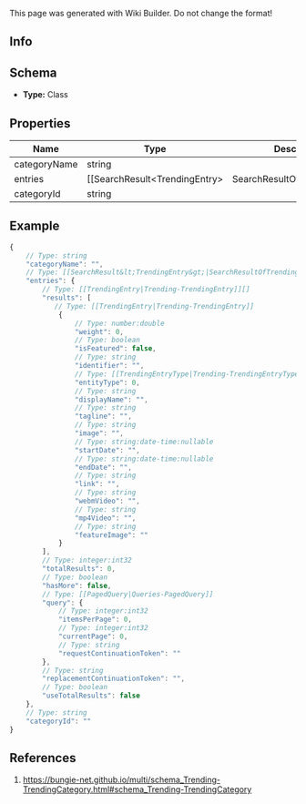 <span class="wiki-builder">This page was generated with Wiki Builder. Do not change the format!</span>

## Info

## Schema
* **Type:** Class

## Properties
Name | Type | Description
---- | ---- | -----------
categoryName | string | 
entries | [[SearchResult&lt;TrendingEntry&gt;|SearchResultOfTrendingEntry]] | 
categoryId | string | 

## Example
```javascript
{
    // Type: string
    "categoryName": "",
    // Type: [[SearchResult&lt;TrendingEntry&gt;|SearchResultOfTrendingEntry]]
    "entries": {
        // Type: [[TrendingEntry|Trending-TrendingEntry]][]
        "results": [
           // Type: [[TrendingEntry|Trending-TrendingEntry]]
            {
                // Type: number:double
                "weight": 0,
                // Type: boolean
                "isFeatured": false,
                // Type: string
                "identifier": "",
                // Type: [[TrendingEntryType|Trending-TrendingEntryType]]:Enum
                "entityType": 0,
                // Type: string
                "displayName": "",
                // Type: string
                "tagline": "",
                // Type: string
                "image": "",
                // Type: string:date-time:nullable
                "startDate": "",
                // Type: string:date-time:nullable
                "endDate": "",
                // Type: string
                "link": "",
                // Type: string
                "webmVideo": "",
                // Type: string
                "mp4Video": "",
                // Type: string
                "featureImage": ""
            }
        ],
        // Type: integer:int32
        "totalResults": 0,
        // Type: boolean
        "hasMore": false,
        // Type: [[PagedQuery|Queries-PagedQuery]]
        "query": {
            // Type: integer:int32
            "itemsPerPage": 0,
            // Type: integer:int32
            "currentPage": 0,
            // Type: string
            "requestContinuationToken": ""
        },
        // Type: string
        "replacementContinuationToken": "",
        // Type: boolean
        "useTotalResults": false
    },
    // Type: string
    "categoryId": ""
}

```

## References
1. https://bungie-net.github.io/multi/schema_Trending-TrendingCategory.html#schema_Trending-TrendingCategory
